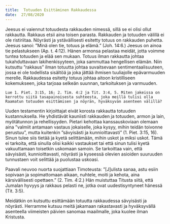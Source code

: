 ```yaml
---
title:  Totuuden Esittäminen Rakkaudessa
date:  27/08/2020
---
```


Jeesus ei vaiennut totuudesta rakkauden nimessä, sillä se ei olisi ollut rakkautta. Rakkaus etsii aina toisen parasta. Rakkauden ja totuuden välillä ei ole ristiriitaa. Nöyrästi ja ystävällisesti esitetty totuus on rakkauden puhetta. Jeesus sanoi: ”Minä olen tie, totuus ja elämä.” (Joh. 14:6.) Jeesus on ainoa tie pelastukseen (Ap. t. 4:12). Hänen armonsa pelastaa meidät, jotta voimme tuntea totuuden ja elää sen mukaan. Totuus ilman rakkautta johtaa tukahduttavaan lakihenkisyyteen, joka sammuttaa hengellisen elämän. Niin kutsuttu ”rakkaus” ilman totuutta johtaa suvaitsevaan sentimentaalisuuteen, jossa ei ole todellista sisältöä ja joka jättää ihmisen tuuliajolle epävarmuuden merelle. Rakkaudessa esitetty totuus johtaa aitoon kristilliseen kokemukseen, joka tarjoaa selkeän suunnan, tarkoituksen ja varmuuden.

`Lue 1. Piet. 3:15, 16; 2. Tim. 4:2 ja Tit. 3:4, 5. Miten jakeissa on kerrottu siitä tasapainoisesta suhteesta, joka meillä tulisi olla Raamatun totuuden esittämisen ja nöyrän, hyväksyvän asenteen välillä?`

Uuden testamentin kirjoittajat eivät korosta rakkautta totuuden kustannuksella. He yhdistävät kauniisti rakkauden ja totuuden, armon ja lain, myötätunnon ja rehellisyyden. Pietari kehottaa kanssauskoviaan olemaan aina ”valmiit antamaan vastaus jokaiselle, joka kysyy, mihin teidän toivonne perustuu”, mutta kuitenkin ”sävyisästi ja kunnioittavasti” (1. Piet. 3:15, 16). Sinun tulee siis tietää ja kyetä selittämään, mihin uskot ja miksi uskot. Tämä ei tarkoita, että sinulla olisi kaikki vastaukset tai että sinun tulisi kyetä vakuuttamaan toisetkin uskomaan samoin. Se tarkoittaa vain, että sävyisästi, kun­nioittavasti, nöyrästi ja kyseessä olevien asioiden suuruuden tunnustaen voit selittää ja puolustaa uskoasi.

Paavali neuvoo nuorta suojattiaan Timoteusta: ”[J]ulista sanaa, astu esiin sopivaan ja sopimattomaan aikaan, nuhtele, moiti ja kehota, aina kärsivällisesti opettaen.” (2. Tim. 4:2.) Hän muistuttaa Titusta siitä, että Jumalan hyvyys ja rakkaus pelasti ne, jotka ovat uudestisyntyneet hänessä (Tit. 3:5).

Meidätkin on kutsuttu esittämään totuutta rakkaudessa sävyisästi ja nöyrästi. Herramme kutsuu meitä jakamaan rakastavasti ja hyväksyvällä asenteella viimeisten päivien sanomaa maailmalle, joka kuolee ilman Kristusta.